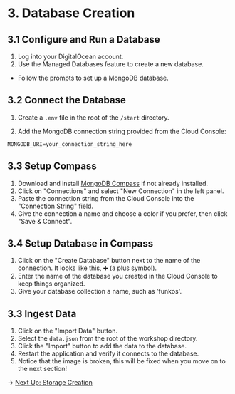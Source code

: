 # 3. Database Creation

## 3.1 Configure and Run a Database

1. Log into your DigitalOcean account.
2. Use the Managed Databases feature to create a new database.
- Follow the prompts to set up a MongoDB database.

## 3.2 Connect the Database

1. Create a `.env` file in the root of the `/start` directory.

2. Add the MongoDB connection string provided from the Cloud Console:

```
MONGODB_URI=your_connection_string_here
```
## 3.3 Setup Compass

1. Download and install [MongoDB Compass](https://www.mongodb.com/products/compass) if not already installed.
2. Click on "Connections" and select "New Connection" in the left panel.
3. Paste the connection string from the Cloud Console into the "Connection String" field.
4. Give the connection a name and choose a color if you prefer, then click "Save & Connect".

## 3.4 Setup Database in Compass

1. Click on the "Create Database" button next to the name of the connection. It looks like this, ➕ (a plus symbol).
2. Enter the name of the database you created in the Cloud Console to keep things organized.
3. Give your database collection a name, such as 'funkos'.

## 3.3 Ingest Data

1. Click on the "Import Data" button.
2. Select the `data.json` from the root of the workshop directory.
3. Click the "Import" button to add the data to the database.
4. Restart the application and verify it connects to the database.
5. Notice that the image is broken, this will be fixed when you move on to the next section!

→ [Next Up: Storage Creation](STORAGE.md)